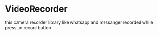 # VideoRecorder
this camera recorder library like whatsapp and messanger recorded while press on record button
